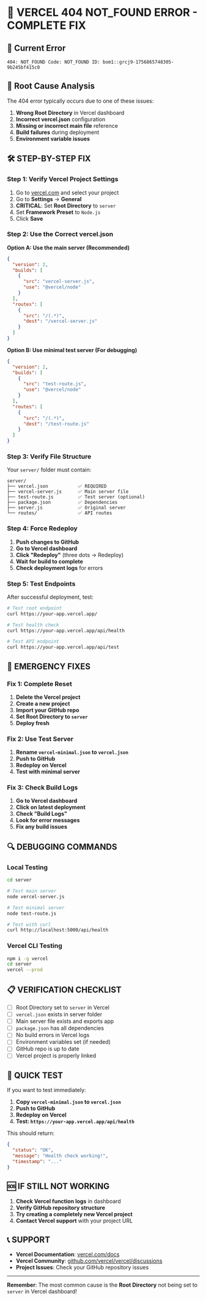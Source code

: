 # 🔧 VERCEL 404 NOT_FOUND ERROR - COMPLETE FIX

## 🚨 Current Error
```
404: NOT_FOUND Code: NOT_FOUND ID: bom1::grcj9-1756865748305-9b245bf415c0
```

## 🎯 Root Cause Analysis

The 404 error typically occurs due to one of these issues:

1. **Wrong Root Directory** in Vercel dashboard
2. **Incorrect vercel.json** configuration
3. **Missing or incorrect main file** reference
4. **Build failures** during deployment
5. **Environment variable issues**

## 🛠️ STEP-BY-STEP FIX

### Step 1: Verify Vercel Project Settings

1. Go to [vercel.com](https://vercel.com) and select your project
2. Go to **Settings** → **General**
3. **CRITICAL**: Set **Root Directory** to `server`
4. Set **Framework Preset** to `Node.js`
5. Click **Save**

### Step 2: Use the Correct vercel.json

**Option A: Use the main server (Recommended)**
```json
{
  "version": 2,
  "builds": [
    {
      "src": "vercel-server.js",
      "use": "@vercel/node"
    }
  ],
  "routes": [
    {
      "src": "/(.*)",
      "dest": "/vercel-server.js"
    }
  ]
}
```

**Option B: Use minimal test server (For debugging)**
```json
{
  "version": 2,
  "builds": [
    {
      "src": "test-route.js",
      "use": "@vercel/node"
    }
  ],
  "routes": [
    {
      "src": "/(.*)",
      "dest": "/test-route.js"
    }
  ]
}
```

### Step 3: Verify File Structure

Your `server/` folder must contain:
```
server/
├── vercel.json           ✅ REQUIRED
├── vercel-server.js      ✅ Main server file
├── test-route.js         ✅ Test server (optional)
├── package.json          ✅ Dependencies
├── server.js             ✅ Original server
└── routes/               ✅ API routes
```

### Step 4: Force Redeploy

1. **Push changes to GitHub**
2. **Go to Vercel dashboard**
3. **Click "Redeploy"** (three dots → Redeploy)
4. **Wait for build to complete**
5. **Check deployment logs** for errors

### Step 5: Test Endpoints

After successful deployment, test:

```bash
# Test root endpoint
curl https://your-app.vercel.app/

# Test health check
curl https://your-app.vercel.app/api/health

# Test API endpoint
curl https://your-app.vercel.app/api/test
```

## 🚨 EMERGENCY FIXES

### Fix 1: Complete Reset
1. **Delete the Vercel project**
2. **Create a new project**
3. **Import your GitHub repo**
4. **Set Root Directory to `server`**
5. **Deploy fresh**

### Fix 2: Use Test Server
1. **Rename `vercel-minimal.json` to `vercel.json`**
2. **Push to GitHub**
3. **Redeploy on Vercel**
4. **Test with minimal server**

### Fix 3: Check Build Logs
1. **Go to Vercel dashboard**
2. **Click on latest deployment**
3. **Check "Build Logs"**
4. **Look for error messages**
5. **Fix any build issues**

## 🔍 DEBUGGING COMMANDS

### Local Testing
```bash
cd server

# Test main server
node vercel-server.js

# Test minimal server
node test-route.js

# Test with curl
curl http://localhost:5000/api/health
```

### Vercel CLI Testing
```bash
npm i -g vercel
cd server
vercel --prod
```

## 📋 VERIFICATION CHECKLIST

- [ ] Root Directory set to `server` in Vercel
- [ ] `vercel.json` exists in server folder
- [ ] Main server file exists and exports app
- [ ] `package.json` has all dependencies
- [ ] No build errors in Vercel logs
- [ ] Environment variables set (if needed)
- [ ] GitHub repo is up to date
- [ ] Vercel project is properly linked

## 🎯 QUICK TEST

If you want to test immediately:

1. **Copy `vercel-minimal.json` to `vercel.json`**
2. **Push to GitHub**
3. **Redeploy on Vercel**
4. **Test: `https://your-app.vercel.app/api/health`**

This should return:
```json
{
  "status": "OK",
  "message": "Health check working!",
  "timestamp": "..."
}
```

## 🆘 IF STILL NOT WORKING

1. **Check Vercel function logs** in dashboard
2. **Verify GitHub repository structure**
3. **Try creating a completely new Vercel project**
4. **Contact Vercel support** with your project URL

## 📞 SUPPORT

- **Vercel Documentation**: [vercel.com/docs](https://vercel.com/docs)
- **Vercel Community**: [github.com/vercel/vercel/discussions](https://github.com/vercel/vercel/discussions)
- **Project Issues**: Check your GitHub repository issues

---

**Remember**: The most common cause is the **Root Directory** not being set to `server` in Vercel dashboard!
